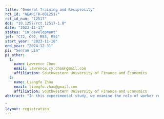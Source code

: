 ```yaml
---
title: "General Training and Reciprocity"
rct_id: "AEARCTR-0012517"
rct_id_num: "12517"
doi: "10.1257/rct.12517-1.0"
date: "2023-11-17"
status: "in_development"
jel: "C72, C92, M53, M54"
start_year: "2023-11-18"
end_year: "2024-12-31"
pi: "Senran Lin"
pi_other:
  1:
    name: Lawrence Choo
    email: lawrence.cy.choo@gmail.com
    affiliation: Southwestern University of Finance and Economics
  2:
    name: Liangfo Zhao
    email: liangfo.zhao@gmail.com
    affiliation: Southwestern University of Finance and Economics
abstract: "In this experimental study, we examine the role of worker reciprocity—the tendency to reward kindness and punish unkindness—as a driving factor behind firms' investment in general training that benefits not only themselves but also other firms in the industry. Specifically, the experiment is designed to disentangle the effects of intention-based reciprocity from those of distributional preferences in explaining this behavior. We employ a two-by-two design to investigate workers' responses to both intentional and randomly assigned training levels, assessing the impact of intention-based reciprocity. Simultaneously, the design varies to allow for either positive or negative reciprocation towards the employer through unobservable efforts.
"
layout: registration
---
```



